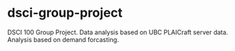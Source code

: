 # dsci-group-project
DSCI 100 Group Project. Data analysis based on UBC PLAICraft server data. Analysis based on demand forcasting.
